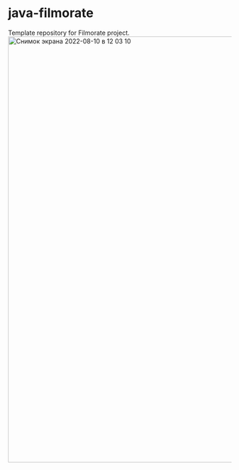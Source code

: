 # java-filmorate
Template repository for Filmorate project.
<img width="960" alt="Снимок экрана 2022-08-10 в 12 03 10" src="https://user-images.githubusercontent.com/101714039/183861370-3b98dbfe-dd9f-4506-b0a0-7710bbee1ac3.png">

